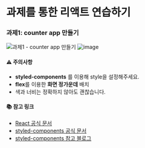 # 과제를 통한 리액트 연습하기

### 과제1: counter app 만들기
![과제1 - counter app 만들기](https://user-images.githubusercontent.com/87893624/176339529-6f848cea-fbb1-41ee-960b-21b4c5096d0c.gif)
![image](https://user-images.githubusercontent.com/87893624/176342188-0a528e2b-e3c0-4ec5-a89e-298630c7ec13.png)


#### ⚠ 주의사항
- **styled-components** 를 이용해 style을 설정해주세요. 
- **flex**를 이용한 **화면 정가운데** 배치
- 색과 너비는 정확하지 않아도 괜찮습니다.

#### 📚 참고 링크
- [React 공식 문서](https://ko.reactjs.org/)   
- [styled-components 공식 문서](https://styled-components.com/)
- [styled-components 참고 블로그](https://kyoung-jnn.tistory.com/entry/CSS-styled-components-%EC%A0%95%EB%A6%AC-%EC%82%AC%EC%9A%A9%EB%B2%95-%EA%B8%B0%EB%8A%A5) 
